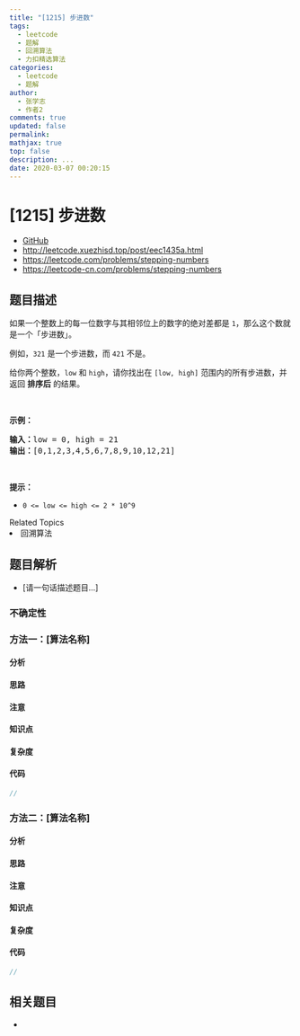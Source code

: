 ```yaml
---
title: "[1215] 步进数"
tags:
  - leetcode
  - 题解
  - 回溯算法
  - 力扣精选算法
categories:
  - leetcode
  - 题解
author:
  - 张学志
  - 作者2
comments: true
updated: false
permalink:
mathjax: true
top: false
description: ...
date: 2020-03-07 00:20:15
---
```



# [1215] 步进数
* [GitHub](https://github.com/algoboy101/LeetCodeCrowdsource/tree/master/_posts/QA/%5B1215%5D%20%E6%AD%A5%E8%BF%9B%E6%95%B0.md)
* http://leetcode.xuezhisd.top/post/eec1435a.html
* https://leetcode.com/problems/stepping-numbers
* https://leetcode-cn.com/problems/stepping-numbers


## 题目描述

<p>如果一个整数上的每一位数字与其相邻位上的数字的绝对差都是 <code>1</code>，那么这个数就是一个「步进数」。</p>

<p>例如，<code>321</code>&nbsp;是一个步进数，而&nbsp;<code>421</code>&nbsp;不是。</p>

<p>给你两个整数，<code>low</code>&nbsp;和&nbsp;<code>high</code>，请你找出在&nbsp;<code>[low, high]</code>&nbsp;范围内的所有步进数，并返回&nbsp;<strong>排序后</strong> 的结果。</p>

<p>&nbsp;</p>

<p><strong>示例：</strong></p>

<pre><strong>输入：</strong>low = 0, high = 21
<strong>输出：</strong>[0,1,2,3,4,5,6,7,8,9,10,12,21]
</pre>

<p>&nbsp;</p>

<p><strong>提示：</strong></p>

<ul>
	<li><code>0 &lt;= low &lt;= high &lt;= 2 * 10^9</code></li>
</ul>
<div><div>Related Topics</div><div><li>回溯算法</li></div></div>


## 题目解析
* [请一句话描述题目...]

### 不确定性


### 方法一：[算法名称]

#### 分析

#### 思路

#### 注意

#### 知识点

#### 复杂度

#### 代码

```cpp
//
```


### 方法二：[算法名称]

#### 分析

#### 思路

#### 注意

#### 知识点

#### 复杂度

#### 代码

```cpp
//
```


## 相关题目
* 
